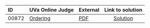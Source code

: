 | ID | UVa Online Judge | External | Link to solution |
|:---|:---|:---|:---:|
| 00872 | [Ordering](https://onlinejudge.org/index.php?option=com_onlinejudge&Itemid=8&page=show_problem&category=0&problem=813) | [PDF](https://onlinejudge.org/external/8/872.pdf) | [Solution](https://github.com/versenyi98/uva-solutions/tree/main/solutions/00872%20-%20Ordering)|
